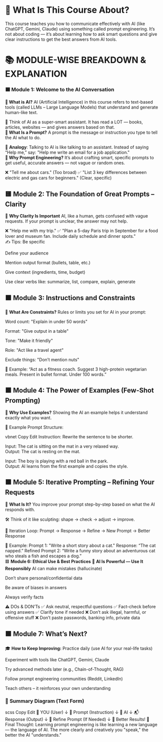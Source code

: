 # 🧠 What Is This Course About?
This course teaches you how to communicate effectively with AI (like ChatGPT, Gemini, Claude) using something called prompt engineering.
It’s not about coding — it’s about learning how to ask smart questions and give clear instructions to get the best answers from AI tools.

# 📚 MODULE-WISE BREAKDOWN & EXPLANATION
### 🟦 Module 1: Welcome to the AI Conversation
**🔹 What is AI?**
AI (Artificial Intelligence) in this course refers to text-based tools (called LLMs – Large Language Models) that understand and generate human-like text.

🧠 Think of AI as a super-smart assistant. It has read a LOT — books, articles, websites — and gives answers based on that.
</br>
**🔹 What Is a Prompt?**
A prompt is the message or instruction you type to tell the AI what to do.

📌 **Analogy**: Talking to AI is like talking to an assistant. Instead of saying “Help me,” say:
"Help me write an email for a job application."
</br>
**🔹 Why Prompt Engineering?**
It’s about crafting smart, specific prompts to get useful, accurate answers — not vague or random ones.

❌ "Tell me about cars." (Too broad)
✅ "List 3 key differences between electric and gas cars for beginners." (Clear, specific)
</br>
## 🟨 Module 2: The Foundation of Great Prompts – Clarity
🔹 **Why Clarity Is Important**
AI, like a human, gets confused with vague requests. If your prompt is unclear, the answer may not help.

❌ "Help me with my trip."
✅ "Plan a 5-day Paris trip in September for a food lover and museum fan. Include daily schedule and dinner spots."
</br>
✍️ Tips:
Be specific

Define your audience

Mention output format (bullets, table, etc.)

Give context (ingredients, time, budget)

Use clear verbs like: summarize, list, compare, explain, generate
</br>
## 🟧 Module 3: Instructions and Constraints
🔹 **What Are Constraints?**
Rules or limits you set for AI in your prompt:

Word count: "Explain in under 50 words"

Format: "Give output in a table"

Tone: "Make it friendly"

Role: "Act like a travel agent"

Exclude things: "Don’t mention nuts"

📌 Example:
“Act as a fitness coach. Suggest 3 high-protein vegetarian meals. Present in bullet format. Under 100 words.”
</br>
## 🟪 Module 4: The Power of Examples (Few-Shot Prompting)
🔹 **Why Use Examples?**
Showing the AI an example helps it understand exactly what you want.

📌 Example Prompt Structure:

vbnet
Copy
Edit
Instruction: Rewrite the sentence to be shorter.

Input: The cat is sitting on the mat in a very relaxed way.  
Output: The cat is resting on the mat.

Input: The boy is playing with a red ball in the park.  
Output:
AI learns from the first example and copies the style.
</br>
## 🟫 Module 5: Iterative Prompting – Refining Your Requests
🔹 **What Is It?**
You improve your prompt step-by-step based on what the AI responds with.

🛠️ Think of it like sculpting: shape → check → adjust → improve.

🔁 Iteration Loop:
Prompt → Response → Refine → New Prompt → Better Response

🧠 Example:
Prompt 1: "Write a short story about a cat."
Response: “The cat napped.”
Refined Prompt 2: “Write a funny story about an adventurous cat who steals a fish and escapes a dog.”
</br>
🟥 **Module 6: Ethical Use & Best Practices**
🔹 **AI Is Powerful — Use It Responsibly**
AI can make mistakes (hallucinate)

Don’t share personal/confidential data

Be aware of biases in answers

Always verify facts

⚠️ DOs & DON’Ts
✅ Ask neutral, respectful questions
✅ Fact-check before using answers
✅ Clarify tone if needed
❌ Don’t ask illegal, harmful, or offensive stuff
❌ Don’t paste passwords, banking info, private data
</br>
## 🟩 Module 7: What’s Next?
🎓 **How to Keep Improving:**
Practice daily (use AI for your real-life tasks)

Experiment with tools like ChatGPT, Gemini, Claude

Try advanced methods later (e.g., Chain-of-Thought, RAG)

Follow prompt engineering communities (Reddit, LinkedIn)

Teach others – it reinforces your own understanding

### 🧩 **Summary Diagram (Text Form)**
scss
Copy
Edit
           👤 YOU (User)
               ↓
        📝 Prompt (Instruction)
               ↓
            🤖 AI
               ↓
       📬 Response (Output)
               ↓
   🔁 Refine Prompt (If Needed)
               ↓
        🎯 Better Results!
📝 Final Thought:
Learning prompt engineering is like learning a new language — the language of AI. The more clearly and creatively you "speak," the better the AI "understands."
